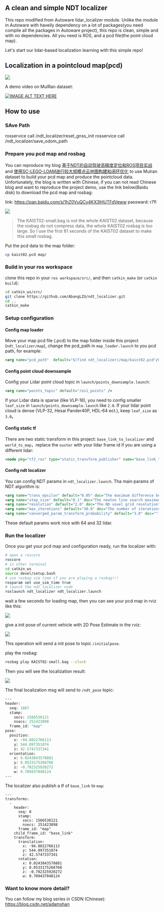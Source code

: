 ## A clean and simple NDT localizer

This repo modified from Autoware lidar_localizer module. Unlike the module in Autoware with haveily dependency on a lot of packages(you need compile all the packages in Autoware project), this repo is clean, simple and with no dependencies. All you need is ROS, and a pcd file(the point cloud map). 

Let's start our lidar-based localization learning with this simple repo!


## Localization in a pointcloud map(pcd)
![](cfgs/ndt_result.gif)

A demo video on MulRan dataset:

[![IMAGE ALT TEXT HERE](https://img.youtube.com/vi/qhqDmmO7c4c/0.jpg)](https://www.youtube.com/watch?v=qhqDmmO7c4c)

## How to use

### SAve Path
rosservice call /ndt_localizer/reset_gnss_init
rosservice call /ndt_localizer/save_odom_path


### Prepare you pcd map and rosbag

You can reproduce my blog [基于NDT的自动驾驶高精度定位和ROS项目实战](https://blog.csdn.net/AdamShan/article/details/106739856?spm=1001.2014.3001.5501) and [使用SC-LEGO-LOAM进行较大规模点云地图构建和闭环优化](https://blog.csdn.net/AdamShan/article/details/106589633?spm=1001.2014.3001.5501) to use Mulran dataset to build your pcd map and produce the pointcloud data. Unfortunately, the blog is written with Chinese, if you can not read Chinese blog and want to reproduce the project demo, use the link below(Baidu disk) to download the pcd map and rosbag:

link: https://pan.baidu.com/s/1hZ0VuQCy4KX3lHUTFdVeww  passward: r7fl

![](cfgs/4.png)

> The KAIST02-small.bag is not the whole KAIST02 dataset, because the rosbag do not compress data, the whole KAIST02 rosbag is too large. So I use the first 81 seconds of the KAIST02 dataset to make this small rosbag.

Put the pcd data to the map folder:

```bash
cp kaist02.pcd map/
```

### Build in your ros workspace
clone this repo in your `ros workspace/src/`, and then `catkin_make` (or `catkin build`):
```bash
cd catkin_ws/src/
git clone https://github.com/AbangLZU/ndt_localizer.git
cd ..
catkin_make
```

### Setup configuration

#### Config map loader
Move your map pcd file (.pcd) to the map folder inside this project (`ndt_localizer/map`), change the pcd_path in `map_loader.launch` to you pcd path, for example:

```xml
<arg name="pcd_path"  default="$(find ndt_localizer)/map/kaist02.pcd"/>
```
#### Config point cloud downsample

Config your Lidar point cloud topic in `launch/points_downsample.launch`:

```xml
<arg name="points_topic" default="/os1_points" />
```

If your Lidar data is sparse (like VLP-16), you need to config smaller `leaf_size` in `launch/points_downsample.launch` like `2.0`. If your lidar point cloud is dense (VLP-32, Hesai Pander40P, HDL-64 ect.), keep `leaf_size` as `3.0`。

#### Config static tf

There are two static transform in this project: `base_link_to_localizer` and `world_to_map`，replace the `ouster` with your lidar frame id if you are using a different lidar:

```xml
<node pkg="tf2_ros" type="static_transform_publisher" name="base_link_to_localizer" args="0 0 0 0 0 0 base_link ouster"/>
```

#### Config ndt localizer
You can config NDT params in `ndt_localizer.launch`. Tha main params of NDT algorithm is:

```xml
<arg name="trans_epsilon" default="0.05" doc="The maximum difference between two consecutive transformations in order to consider convergence" />
<arg name="step_size" default="0.1" doc="The newton line search maximum step length" />
<arg name="resolution" default="2.0" doc="The ND voxel grid resolution" />
<arg name="max_iterations" default="30.0" doc="The number of iterations required to calculate alignment" />
<arg name="converged_param_transform_probability" default="3.0" doc="" />
```

These default params work nice with 64 and 32 lidar.

### Run the localizer
Once you get your pcd map and configuration ready, run the localizer with:


```bash
# open a roscore
roscore
# in other terminal
cd catkin_ws
source devel/setup.bash
# use rosbag sim time if you are playing a rosbag!!!
rosparam set use_sim_time true
# launch the ndt_localizer node
roslaunch ndt_localizer ndt_localizer.launch
```

wait a few seconds for loading map, then you can see your pcd map in rviz like this:

![](cfgs/sample_img_1.png)

give a init pose of current vehicle with 2D Pose Estimate in the rviz:

![](cfgs/sample_img3.png)


This operation will send a init pose to topic `/initialpose`.

play the rosbag:

```bash
rosbag play KAIST02-small.bag --clock
```

Then you will see the localization result:

![](cfgs/sample_img2.png)

The final localization msg will send to `/ndt_pose` topic:

```proto
---
header: 
  seq: 1867
  stamp: 
    secs: 1566536121
    nsecs: 251423898
  frame_id: "map"
pose: 
  position: 
    x: -94.8022766113
    y: 544.097351074
    z: 42.5747337341
  orientation: 
    x: 0.0243843578881
    y: 0.0533175268768
    z: -0.702325920272
    w: 0.709437048124
---
```

The localizer also publish a tf of `base_link` to `map`:

```
---
transforms: 
  - 
    header: 
      seq: 0
      stamp: 
        secs: 1566536121
        nsecs: 251423898
      frame_id: "map"
    child_frame_id: "base_link"
    transform: 
      translation: 
        x: -94.8022766113
        y: 544.097351074
        z: 42.5747337341
      rotation: 
        x: 0.0243843578881
        y: 0.0533175268768
        z: -0.702325920272
        w: 0.709437048124
```


### Want to know more detail?
You can follow my blog series in CSDN (Chinese): https://blog.csdn.net/adamshan
